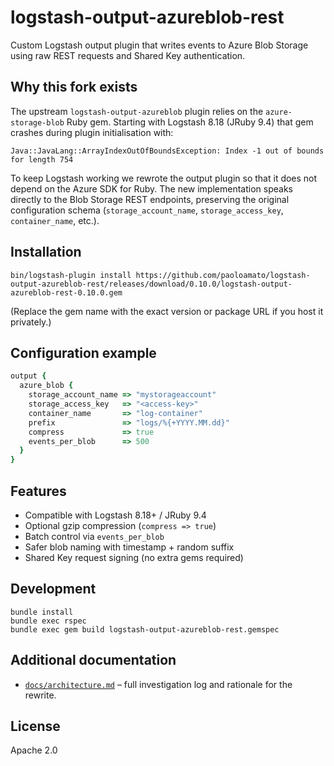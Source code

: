 # logstash-output-azureblob-rest

Custom Logstash output plugin that writes events to Azure Blob Storage using raw REST requests and Shared Key authentication.

## Why this fork exists
The upstream `logstash-output-azureblob` plugin relies on the `azure-storage-blob` Ruby gem. Starting with Logstash 8.18 (JRuby 9.4) that gem crashes during plugin initialisation with:

```
Java::JavaLang::ArrayIndexOutOfBoundsException: Index -1 out of bounds for length 754
```

To keep Logstash working we rewrote the output plugin so that it does not depend on the Azure SDK for Ruby. The new implementation speaks directly to the Blob Storage REST endpoints, preserving the original configuration schema (`storage_account_name`, `storage_access_key`, `container_name`, etc.).

## Installation
```
bin/logstash-plugin install https://github.com/paoloamato/logstash-output-azureblob-rest/releases/download/0.10.0/logstash-output-azureblob-rest-0.10.0.gem
```
(Replace the gem name with the exact version or package URL if you host it privately.)

## Configuration example
```ruby
output {
  azure_blob {
    storage_account_name => "mystorageaccount"
    storage_access_key   => "<access-key>"
    container_name       => "log-container"
    prefix               => "logs/%{+YYYY.MM.dd}"
    compress             => true
    events_per_blob      => 500
  }
}
```

## Features
- Compatible with Logstash 8.18+ / JRuby 9.4
- Optional gzip compression (`compress => true`)
- Batch control via `events_per_blob`
- Safer blob naming with timestamp + random suffix
- Shared Key request signing (no extra gems required)

## Development
```
bundle install
bundle exec rspec
bundle exec gem build logstash-output-azureblob-rest.gemspec
```

## Additional documentation
- [`docs/architecture.md`](docs/architecture.md) – full investigation log and rationale for the rewrite.

## License
Apache 2.0

